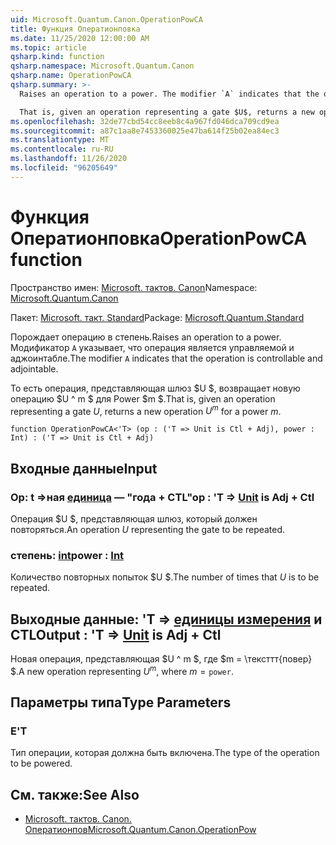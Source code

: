 ```yaml
---
uid: Microsoft.Quantum.Canon.OperationPowCA
title: Функция Оператионповка
ms.date: 11/25/2020 12:00:00 AM
ms.topic: article
qsharp.kind: function
qsharp.namespace: Microsoft.Quantum.Canon
qsharp.name: OperationPowCA
qsharp.summary: >-
  Raises an operation to a power. The modifier `A` indicates that the operation is controllable and adjointable.

  That is, given an operation representing a gate $U$, returns a new operation $U^m$ for a power $m$.
ms.openlocfilehash: 32de77cbd54cc8eeb8c4a967fd046dca709cd9ea
ms.sourcegitcommit: a87c1aa8e7453360025e47ba614f25b02ea84ec3
ms.translationtype: MT
ms.contentlocale: ru-RU
ms.lasthandoff: 11/26/2020
ms.locfileid: "96205649"
---
```

# <a name="operationpowca-function"></a><span data-ttu-id="ef1e0-102">Функция Оператионповка</span><span class="sxs-lookup"><span data-stu-id="ef1e0-102">OperationPowCA function</span></span>

<span data-ttu-id="ef1e0-103">Пространство имен: [Microsoft. тактов. Canon](xref:Microsoft.Quantum.Canon)</span><span class="sxs-lookup"><span data-stu-id="ef1e0-103">Namespace: [Microsoft.Quantum.Canon](xref:Microsoft.Quantum.Canon)</span></span>

<span data-ttu-id="ef1e0-104">Пакет: [Microsoft. такт. Standard](https://nuget.org/packages/Microsoft.Quantum.Standard)</span><span class="sxs-lookup"><span data-stu-id="ef1e0-104">Package: [Microsoft.Quantum.Standard](https://nuget.org/packages/Microsoft.Quantum.Standard)</span></span>


<span data-ttu-id="ef1e0-105">Порождает операцию в степень.</span><span class="sxs-lookup"><span data-stu-id="ef1e0-105">Raises an operation to a power.</span></span>
<span data-ttu-id="ef1e0-106">Модификатор `A` указывает, что операция является управляемой и аджоинтабле.</span><span class="sxs-lookup"><span data-stu-id="ef1e0-106">The modifier `A` indicates that the operation is controllable and adjointable.</span></span>

<span data-ttu-id="ef1e0-107">То есть операция, представляющая шлюз $U $, возвращает новую операцию $U ^ m $ для Power $m $.</span><span class="sxs-lookup"><span data-stu-id="ef1e0-107">That is, given an operation representing a gate $U$, returns a new operation $U^m$ for a power $m$.</span></span>

```qsharp
function OperationPowCA<'T> (op : ('T => Unit is Ctl + Adj), power : Int) : ('T => Unit is Ctl + Adj)
```


## <a name="input"></a><span data-ttu-id="ef1e0-108">Входные данные</span><span class="sxs-lookup"><span data-stu-id="ef1e0-108">Input</span></span>

### <a name="op--t--unit--is-adj--ctl"></a><span data-ttu-id="ef1e0-109">Op: t =>ная [единица](xref:microsoft.quantum.lang-ref.unit)  — "года + CTL"</span><span class="sxs-lookup"><span data-stu-id="ef1e0-109">op : 'T => [Unit](xref:microsoft.quantum.lang-ref.unit)  is Adj + Ctl</span></span>

<span data-ttu-id="ef1e0-110">Операция $U $, представляющая шлюз, который должен повторяться.</span><span class="sxs-lookup"><span data-stu-id="ef1e0-110">An operation $U$ representing the gate to be repeated.</span></span>


### <a name="power--int"></a><span data-ttu-id="ef1e0-111">степень: [int](xref:microsoft.quantum.lang-ref.int)</span><span class="sxs-lookup"><span data-stu-id="ef1e0-111">power : [Int](xref:microsoft.quantum.lang-ref.int)</span></span>

<span data-ttu-id="ef1e0-112">Количество повторных попыток $U $.</span><span class="sxs-lookup"><span data-stu-id="ef1e0-112">The number of times that $U$ is to be repeated.</span></span>



## <a name="output--t--unit--is-adj--ctl"></a><span data-ttu-id="ef1e0-113">Выходные данные: 'T => [единицы измерения](xref:microsoft.quantum.lang-ref.unit)  и CTL</span><span class="sxs-lookup"><span data-stu-id="ef1e0-113">Output : 'T => [Unit](xref:microsoft.quantum.lang-ref.unit)  is Adj + Ctl</span></span>

<span data-ttu-id="ef1e0-114">Новая операция, представляющая $U ^ m $, где $m = \тексттт{повер} $.</span><span class="sxs-lookup"><span data-stu-id="ef1e0-114">A new operation representing $U^m$, where $m = \texttt{power}$.</span></span>

## <a name="type-parameters"></a><span data-ttu-id="ef1e0-115">Параметры типа</span><span class="sxs-lookup"><span data-stu-id="ef1e0-115">Type Parameters</span></span>

### <a name="t"></a><span data-ttu-id="ef1e0-116">Е</span><span class="sxs-lookup"><span data-stu-id="ef1e0-116">'T</span></span>

<span data-ttu-id="ef1e0-117">Тип операции, которая должна быть включена.</span><span class="sxs-lookup"><span data-stu-id="ef1e0-117">The type of the operation to be powered.</span></span>

## <a name="see-also"></a><span data-ttu-id="ef1e0-118">См. также:</span><span class="sxs-lookup"><span data-stu-id="ef1e0-118">See Also</span></span>

- [<span data-ttu-id="ef1e0-119">Microsoft. тактов. Canon. Оператионпов</span><span class="sxs-lookup"><span data-stu-id="ef1e0-119">Microsoft.Quantum.Canon.OperationPow</span></span>](xref:Microsoft.Quantum.Canon.OperationPow)